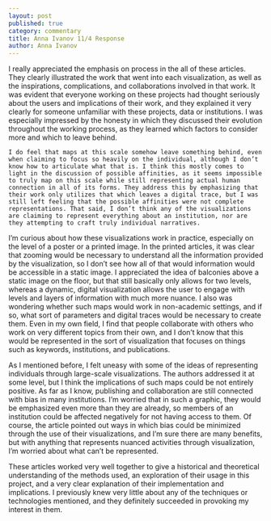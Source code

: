 ```yaml
---
layout: post
published: true
category: commentary
title: Anna Ivanov 11/4 Response
author: Anna Ivanov
---
```


I really appreciated the emphasis on process in the all of these articles. They clearly illustrated the work that went into each visualization, as well as the inspirations, complications, and collaborations involved in that work. It was evident that everyone working on these projects had thought seriously about the users and implications of their work, and they explained it very clearly for someone unfamiliar with these projects, data or institutions. I was especially impressed by the honesty in which they discussed their evolution throughout the working process, as they learned which factors to consider more and which to leave behind.

	I do feel that maps at this scale somehow leave something behind, even when claiming to focus so heavily on the individual, although I don’t know how to articulate what that is. I think this mostly comes to light in the discussion of possible affinities, as it seems impossible to truly map on this scale while still representing actual human connection in all of its forms. They address this by emphasizing that their work only utilizes that which leaves a digital trace, but I was still left feeling that the possible affinities were not complete representations. That said, I don’t think any of the visualizations are claiming to represent everything about an institution, nor are they attempting to craft truly individual narratives. 
    
I’m curious about how these visualizations work in practice, especially on the level of a poster or a printed image. In the printed articles, it was clear that zooming would be necessary to understand all the information provided by the visualization, so I don’t see how all of that would information would be accessible in a static image. I appreciated the idea of balconies above a static image on the floor, but that still basically only allows for two levels, whereas a dynamic, digital visualization allows the user to engage with levels and layers of information with much more nuance. I also was wondering whether such maps would work in non-academic settings, and if so, what sort of parameters and digital traces would be necessary to create them. Even in my own field, I find that people collaborate with others who work on very different topics from their own, and I don’t know that this would be represented in the sort of visualization that focuses on things such as keywords, institutions, and publications. 
    
As I mentioned before, I felt uneasy with some of the ideas of representing individuals through large-scale visualizations. The authors addressed it at some level, but I think the implications of such maps could be not entirely positive. As far as I know, publishing and collaboration are still connected with bias in many institutions. I’m worried that in such a graphic, they would be emphasized even more than they are already, so members of an institution could be affected negatively for not having access to them. Of course, the article pointed out ways in which bias could be minimized through the use of their visualizations, and I’m sure there are many benefits, but with anything that represents nuanced activities through visualization, I’m worried about what can’t be represented. 
    
These articles worked very well together to give a historical and theoretical understanding of the methods used, an exploration of their usage in this project, and a very clear explanation of their implementation and implications. I previously knew very little about any of the techniques or technologies mentioned, and they definitely succeeded in provoking my interest in them.

